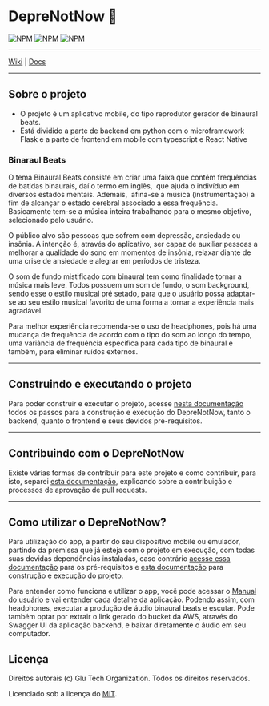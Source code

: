 # DepreNotNow 🌻

[![NPM](https://img.shields.io/npm/l/react)](https://github.com/glu-tech/DepreNotNow/blob/main/LICENSE)
[![NPM](https://api.codeclimate.com/v1/badges/7dc798db81a62774f99b/maintainability)](https://codeclimate.com/github/glu-tech/DepreNotNow)
[![NPM](https://camo.githubusercontent.com/2bbe4dbaee4e9d5713c8621cf4c91f4128105283dc1d656009c5aea3618f9110/68747470733a2f2f736e796b2e696f2f746573742f6769746875622f6477796c2f686170692d617574682d6a7774322f62616467652e7376673f74617267657446696c653d7061636b6167652e6a736f6e)](https://app.snyk.io/org/lucaslgu/project/0bd5c29f-59d9-470a-a09e-4224c2fce0fe)

***

[Wiki](https://github.com/glu-tech/DepreNotNow/wiki) | [Docs](https://artistic-tea-70d.notion.site/DepreNotNow-ccc60d95dcbe4e0793ad7270d72d438c)

***

## Sobre o projeto

* O projeto é um aplicativo mobile, do tipo reprodutor gerador de binaural beats. 
* Está dividido a parte de backend em python com o microframework Flask e a parte de frontend em mobile com typescript e React Native

### Binaraul Beats

O tema Binaural Beats consiste em criar uma faixa que contém frequências de batidas binaurais, daí o termo em inglês,  que ajuda o indivíduo em diversos estados mentais. Ademais,  afina-se a música (instrumentação) a fim de alcançar o estado cerebral associado a essa frequência.  
Basicamente tem-se a música inteira trabalhando para o mesmo objetivo, selecionado pelo usuário. 

O público alvo são pessoas que sofrem com depressão, ansiedade ou insônia. A intenção é, através do aplicativo, ser capaz de auxiliar pessoas a melhorar a qualidade do sono em momentos de insônia, relaxar diante de uma crise de ansiedade e alegrar em períodos de tristeza. 

O som de fundo mistificado com binaural tem como finalidade tornar a música mais leve. Todos possuem um som de fundo, o som background, sendo esse o estilo musical pré setado, para que o usuário possa adaptar-se ao seu estilo musical favorito de uma forma a tornar a experiência mais agradável.  

Para melhor experiência recomenda-se o uso de headphones, pois há uma mudança de frequência de acordo com o tipo do som ao longo do tempo, uma variância de frequência específica para cada tipo de binaural e também, para eliminar ruídos externos.

***

## Construindo e executando o projeto

Para poder construir e executar o projeto, acesse [nesta documentação](https://github.com/glu-tech/DepreNotNow/wiki/How-to-execute-the-project) todos os passos para a construção e execução do DepreNotNow, tanto o backend, quanto o frontend e seus devidos pré-requisitos.

***

## Contribuindo com o DepreNotNow

Existe várias formas de contribuir para este projeto e como contribuir, para isto, separei [esta documentação](https://github.com/glu-tech/DepreNotNow/wiki/How-to-contribute), explicando sobre a contribuição e processos de aprovação de pull requests.

***

## Como utilizar o DepreNotNow?

Para utilização do app, a partir do seu dispositivo mobile ou emulador, partindo da premissa que já esteja com o projeto em execução, com todas suas devidas dependências instaladas, caso contrário [acesse essa documentação](https://github.com/glu-tech/DepreNotNow/wiki/Prerequisites) para os pré-requisitos e [esta documentação](https://github.com/glu-tech/DepreNotNow/wiki/How-to-execute-the-project) para construção e execução do projeto.

Para entender como funciona e utilizar o app, você pode acessar o [Manual do usuário](https://artistic-tea-70d.notion.site/Manual-do-usu-rio-0efbe9cece7741b6982a5a0c9ba8a96e) e vai entender cada detalhe da aplicação. Podendo assim, com headphones, executar a produção de áudio binaural beats e escutar.
Pode também optar por extrair o link gerado do bucket da AWS, através do Swagger UI da aplicação backend, e baixar diretamente o áudio em seu computador.

## Licença

Direitos autorais (c) Glu Tech Organization. Todos os direitos reservados.

Licenciado sob a licença do [MIT](https://github.com/glu-tech/DepreNotNow/blob/main/LICENSE).
